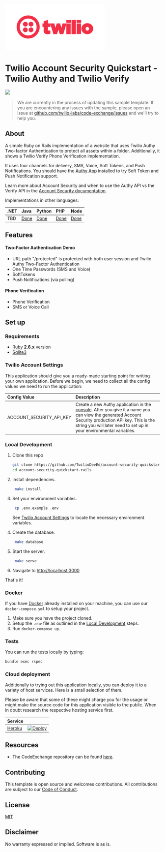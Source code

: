 ![Twilio Logo](./twilio_logo_red.png)
# Twilio Account Security Quickstart - Twilio Authy and Twilio Verify

![](https://github.com/TwilioDevEd/account-security-quickstart-rails/workflows/Ruby/badge.svg)

> We are currently in the process of updating this sample template. If you are encountering any issues with the sample, please open an issue at [github.com/twilio-labs/code-exchange/issues](https://github.com/twilio-labs/code-exchange/issues) and we'll try to help you.

## About

A simple Ruby on Rails implementation of a website that uses Twilio Authy Two-factor Authentication to protect all assets within a folder. Additionally, it shows a Twilio Verify Phone Verification implementation.

It uses four channels for delivery, SMS, Voice, Soft Tokens, and Push
Notifications. You should have the [Authy App](https://authy.com/download/)
installed to try Soft Token and Push Notification support.

Learn more about Account Security and when to use the Authy API vs the Verify API in the [Account Security documentation](https://www.twilio.com/docs/verify/authy-vs-verify).

Implementations in other languages:

| .NET | Java | Python | PHP | Node |
| :--- | :--- | :----- | :-- | :--- |
| TBD | [Done](https://github.com/TwilioDevEd/account-security-quickstart-spring)  | [Done](https://github.com/TwilioDevEd/account-security-quickstart-django)    | [Done](https://github.com/TwilioDevEd/account-security-quickstart-php) | [Done](https://github.com/TwilioDevEd/account-security-quickstart-node)  |

## Features

#### Two-Factor Authentication Demo
- URL path "/protected" is protected with both user session and Twilio Authy Two-Factor Authentication
- One Time Passwords (SMS and Voice)
- SoftTokens
- Push Notifications (via polling)

#### Phone Verification
- Phone Verification
- SMS or Voice Call

## Set up

### Requirements

- [Ruby](https://www.ruby-lang.org/) **2.6.x** version
- [Sqlite3](https://www.sqlite.org/)

### Twilio Account Settings

This application should give you a ready-made starting point for writing your own application.
Before we begin, we need to collect all the config values we need to run the application:

| Config Value | Description |
| :----------  | :---------- |
| ACCOUNT_SECURITY_API_KEY  | Create a new Authy application in the [console](https://www.twilio.com/console/authy/). After you give it a name you can view the generated Account Security production API key. This is the string you will later need to set up in your environmental variables.|

### Local Development
1. Clone this repo
   ```sh
   git clone https://github.com/TwilioDevEd/account-security-quickstart-rails.git
   cd account-security-quickstart-rails
   ```

1. Install dependencies.

   ```bash
    make install
   ```

1. Set your environment variables.

   ```bash
    cp .env.example .env
   ```

   See [Twilio Account Settings](#twilio-account-settings) to locate the necessary environment variables.

1. Create the database.

   ```bash
    make database
   ```

1. Start the server.

   ```bash
    make serve
   ```

1. Navigate to [http://localhost:3000](http://localhost:3000)

That's it!

### Docker

If you have [Docker](https://www.docker.com/) already installed on your machine, you can use our `docker-compose.yml` to setup your project.

1. Make sure you have the project cloned.
2. Setup the `.env` file as outlined in the [Local Development](#local-development) steps.
3. Run `docker-compose up`.


### Tests

You can run the tests locally by typing:

```bash
bundle exec rspec
```

### Cloud deployment

Additionally to trying out this application locally, you can deploy it to a variety of host services. Here is a small selection of them.

Please be aware that some of these might charge you for the usage or might make the source code for this application visible to the public. When in doubt research the respective hosting service first.

| Service                           |                                                                                                                                                                                                                           |
| :-------------------------------- | :------------------------------------------------------------------------------------------------------------------------------------------------------------------------------------------------------------------------ |
| [Heroku](https://www.heroku.com/) | [![Deploy](https://www.herokucdn.com/deploy/button.svg)](https://heroku.com/deploy)                                                                                                                                       |

## Resources

- The CodeExchange repository can be found [here](https://github.com/twilio-labs/code-exchange/).

## Contributing

This template is open source and welcomes contributions. All contributions are subject to our [Code of Conduct](https://github.com/twilio-labs/.github/blob/master/CODE_OF_CONDUCT.md).

## License

[MIT](http://www.opensource.org/licenses/mit-license.html)

## Disclaimer

No warranty expressed or implied. Software is as is.

[twilio]: https://www.twilio.com

